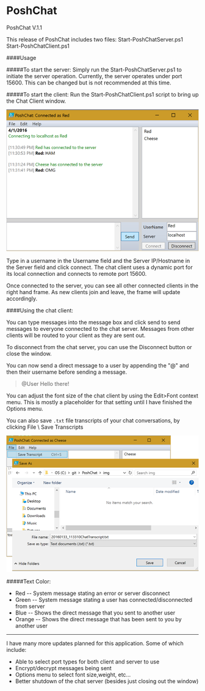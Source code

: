 PoshChat
========
PoshChat V.1.1

This release of PoshChat includes two files:
Start-PoshChatServer.ps1
Start-PoshChatClient.ps1

####Usage

#####To start the server:
Simply run the Start-PoshChatServer.ps1 to initiate the server operation.
Currently, the server operates under port 15600. This can be changed but is not recommended at this time. 

#####To start the client:
Run the Start-PoshChatClient.ps1 script to bring up the Chat Client window. 

![Chat Client UI](https://raw.githubusercontent.com/1RedOne/PoshChat/master/img/chatClient.png)

Type in a username in the Username field and the Server IP/Hostname
in the Server field and click connect. The chat client uses a dynamic port for its local connection and connects to remote port 15600.

Once connected to the server, you can see all other connected clients in the right hand frame. As new clients join and leave, the frame will update accordingly.


####Using the chat client:

You can type messages into the message box and click send to send messages to everyone connected to the chat server. Messages from other clients will be routed
to your client as they are sent out.

To disconnect from the chat server, you can use the Disconnect button or close the window.

You can now send a direct message to a user by appending the "@" and then their username before sending a message.

> @User Hello there!

You can adjust the font size of the chat client by using the Edit>Font context menu. This is mostly a placeholder for that setting until I have finished the Options menu.

You can also save `.txt` file transcripts of your chat conversations, by clicking File \ Save Transcripts

![Chat Client UI](https://raw.githubusercontent.com/1RedOne/PoshChat/master/img/SaveTranscripts.png)

#####Text Color:

* Red -- System message stating an error or server disconnect
* Green -- System message stating a user has connected/disconnected from server
* Blue -- Shows the direct message that you sent to another user
* Orange -- Shows the direct message that has been sent to you by another user

---------------------------------

I have many more updates planned for this application. Some of which include:
* Able to select port types for both client and server to use
* Encrypt/decrypt messages being sent
* Options menu to select font size,weight, etc...
* Better shutdown of the chat server (besides just closing out the window)
